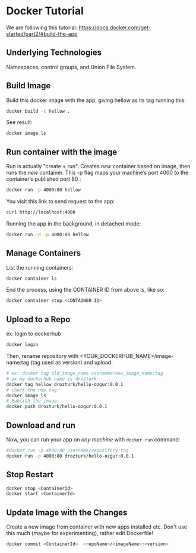 # Docker Tutorial
We are following this tutorial: https://docs.docker.com/get-started/part2/#build-the-app

## Underlying Technologies
Namespaces, control groups, and Union File System. 

## Build Image
Build this docker image with the app, giving hellow as its tag running this:
```bash
docker build -t hellow .
```
See result:
```bash
docker image ls
```
## Run container with the image
Run is actually "create + run". Creates *new* container based on image, then runs the *new* container.
This -p flag maps your machine’s port 4000 to the container’s published port 80 :
```bash
docker run -p 4000:80 hellow
```

You visit this link to send request to the app:
```bash
curl http://localhost:4000
```

Running the app in the background, in detached mode:
```bash
docker run -d -p 4000:80 hellow
```
## Manage Containers
List the running containers:
```bash
docker container ls
```

End the process, using the CONTAINER ID from above ls, like so:
```bash
docker container stop <CONTAINER ID>
```
## Upload to a Repo
ex: login to dockerhub
```bash
docker login
```
Then, rename repository with <YOUR_DOCKERHUB_NAME>/image-name:tag (tag used as version)
and upload:
```bash
# ex: docker tag old_image_name username/new_image_name:tag
# ex my dockerhub name is drozturk
docker tag hellow drozturk/hello-ozgur:0.0.1
# check the new tag:
docker image ls
# Publish the image
docker push drozturk/hello-ozgur:0.0.1
```

## Download and run
Now, you can run your app on *any machine* with `docker run` command:
```bash
#docker run -p 4000:80 username/repository:tag
docker run -p 4000:80 drozturk/hello-ozgur:0.0.1
```

## Stop Restart
```bash
docker stop <ContainerId>
docker start <ContainerId>
```

## Update Image with the Changes
Create a new image from container with new apps installed etc.
Don't use this much (maybe for experimenting), rather edit Dockerfile!

```bash
docker commit <ContainerId>  <repoName>/<imageName>:<version>
```
